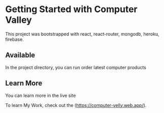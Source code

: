 # Getting Started with Computer Valley

This project was bootstrapped with react, react-router, mongodb, heroku, firebase.

## Available

In the project directory, you can run order latest computer products



## Learn More

You can learn more in the live site

To learn My Work, check out the (https://computer-velly.web.app/).

